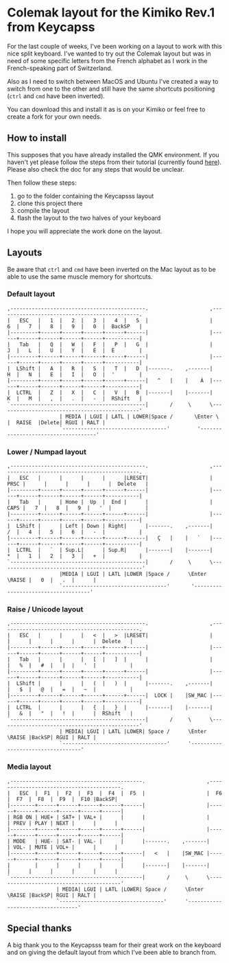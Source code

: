 # Colemak layout for the Kimiko Rev.1 from Keycapss

For the last couple of weeks, I've been working on a layout to work with this nice split keyboard. I've wanted to try out the Colemak layout but was in need of some specific letters from the French alphabet as I work in the French-speaking part of Switzerland.

Also as I need to switch between MacOS and Ubuntu I've created a way to switch from one to the other and still have the same shortcuts positioning (`ctrl` and `cmd` have been inverted).

You can download this and install it as is on your Kimiko or feel free to create a fork for your own needs.

## How to install

This supposes that you have already installed the QMK environment. If you haven't yet please follow the steps from their tutorial (currently found [here](https://docs.qmk.fm/#/newbs_getting_started)). Please also check the doc for any steps that would be unclear.

Then follow these steps:

1. go to the folder containing the Keycapsss layout
2. clone this project there
3. compile the layout
4. flash the layout to the two halves of your keyboard

I hope you will appreciate the work done on the layout.

## Layouts

Be aware that `ctrl` and `cmd` have been inverted on the Mac layout as to be able to use the same muscle memory for shortcuts.

### Default layout

```
,--------------------------------------------.                    ,----------------------------------------------.
|   ESC   |   1  |   2  |   3  |   4  |   5  |                    |   6  |   7  |   8  |   9  |   0  |  BackSP   |
|---------+------+------+------+------+------|                    |------+------+------+------+------+-----------|
|   Tab   |   Q  |   W  |   F  |   P  |   G  |                    |   J  |   L  |   U  |   Y  |   É  |  È        |
|---------+------+------+------+------+------|                    |------+------+------+------+------+-----------|
|  LShift |   A  |   R  |   S  |   T  |   D  |-------.    ,-------|   H  |   N  |   E  |   I  |   O  |  '        |
|---------+------+------+------+------+------|   ^   |    |    À  |------+------+------+------+------+-----------|
|  LCTRL  |   Z  |   X  |   C  |   V  |   B  |-------|    |-------|   K  |   M  |   ,  |   .  |   -  |  RShift   |
`--------------------------------------------|       /     \      \----------------------------------------------'
                 | MEDIA | LGUI | LATL | LOWER|Space /       \Enter \  |  RAISE  |Delete| RGUI | RALT |
                 `----------------------------------'         '------------------------------------'
```

### Lower / Numpad layout

```
,--------------------------------------------.                    ,----------------------------------------------.
|   ESC   |      |      |      |      |LRESET|                    | PRSC |      |      |      |      |  Delete   |
|---------+------+------+------+------+------|                    |------+------+------+------+------+-----------|
|   Tab   |      | Home |  Up  |  End |      |                    | CAPS |   7  |   8  |   9  |   '  |           |
|---------+------+------+------+------+------|                    |------+------+------+------+------+-----------|
|  LShift |      | Left | Down | Right|      |-------.    ,-------|   /  |   4  |   5  |   6  |   -  |           |
|---------+------+------+------+------+------|   Ç   |    |   `   |------+------+------+------+------+-----------|
|  LCTRL  |   `  | Sup.L|      | Sup.R|      |-------|    |-------|   *  |   1  |   2  |   3  |   +  |           |
`--------------------------------------------|       /     \      \-----------------------------------------------'
                 |MEDIA | LGUI | LATL |LOWER |Space /      \Enter \RAISE |   0  |   .  |      |
                 `----------------------------------'       '------------------------------------'
```

### Raise / Unicode layout

```
,--------------------------------------------.                    ,----------------------------------------------.
|   ESC   |      |      |   <  |   >  |LRESET|                    |      |      |      |      |      |  Delete   |
|---------+------+------+------+------+------|                    |------+------+------+------+------+-----------|
|   Tab   |      |      |   [  |   ]  |      |                    |      |   %  |   #  |   |  |   '  |           |
|---------+------+------+------+------+------|                    |------+------+------+------+------+-----------|
|  LShift |      |      |   (  |   )  |      |-------.    ,-------|      |   $  |   @  |   =  |   ~  |           |
|---------+------+------+------+------+------|  LOCK |    |SW_MAC |------+------+------+------+------+-----------|
|  LCTRL  |      |      |   {  |   }  |      |-------|    |-------|      |   &  |   "  |   !  |      |  RShift   |
`--------------------------------------------|       /     \      \----------------------------------------------'
                 | MEDIA| LGUI | LATL |LOWER| Space /      \Enter \RAISE |BackSP| RGUI | RALT |
                 `----------------------------------'      '----------------------------------'
```

### Media layout

```
,-------------------------------------------.                    ,-----------------------------------------.
|   ESC  |  F1  |  F2  |  F3  |  F4  |  F5  |                    |  F6  |  F7  |  F8  |  F9  |  F10 |BackSP|
|--------+------+------+------+------+------|                    |------+------+------+------+------+------|
| RGB ON | HUE+ | SAT+ | VAL+ |      |      |                    |      | PREV | PLAY | NEXT |      |      |
|--------+------+------+------+------+------|                    |------+------+------+------+------+------|
| MODE   | HUE- | SAT- | VAL- |      |      |-------.    ,-------|      | VOL- | MUTE | VOL+ |      |      |
|--------+------+------+------+------+------|   <   |    |SW_MAC |------+------+------+------+------+------|
|        |      |      |      |      |      |-------|    |-------|      |      |      |      |      |      |
`-------------------------------------------|       /     \      \-----------------------------------------'
                | MEDIA| LGUI | LATL |LOWER| Space /      \Enter \RAISE |BackSP| RGUI | RALT |
                `----------------------------------'      '----------------------------------'
```

## Special thanks

A big thank you to the Keycapsss team for their great work on the keyboard and on giving the default layout from which I've been able to branch from.